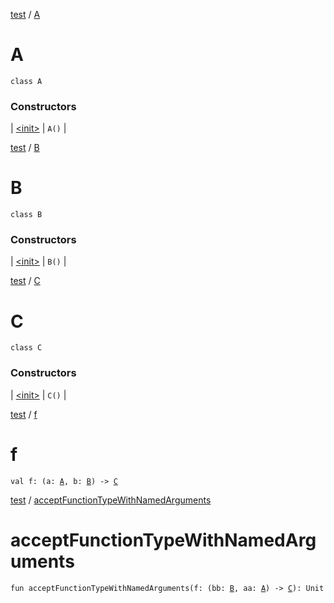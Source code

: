 <!-- File: test/-a/index.md -->
[test](../index.md) / [A](./index.md)

# A

`class A`

### Constructors

| [&lt;init&gt;](-init-.md) | `A()` |

<!-- File: test/-b/index.md -->
[test](../index.md) / [B](./index.md)

# B

`class B`

### Constructors

| [&lt;init&gt;](-init-.md) | `B()` |

<!-- File: test/-c/index.md -->
[test](../index.md) / [C](./index.md)

# C

`class C`

### Constructors

| [&lt;init&gt;](-init-.md) | `C()` |

<!-- File: test/f.md -->
[test](index.md) / [f](./f.md)

# f

`val f: (a: `[`A`](-a/index.md)`, b: `[`B`](-b/index.md)`) -> `[`C`](-c/index.md)
<!-- File: test/accept-function-type-with-named-arguments.md -->
[test](index.md) / [acceptFunctionTypeWithNamedArguments](./accept-function-type-with-named-arguments.md)

# acceptFunctionTypeWithNamedArguments

`fun acceptFunctionTypeWithNamedArguments(f: (bb: `[`B`](-b/index.md)`, aa: `[`A`](-a/index.md)`) -> `[`C`](-c/index.md)`): Unit`